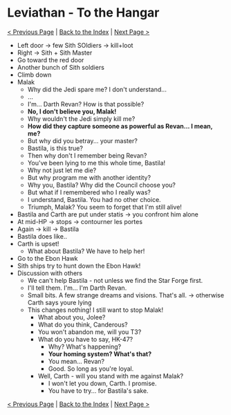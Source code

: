 # Leviathan - To the Hangar

[< Previous Page](072_Leviathan.md)
| [Back to the Index](../index.md)
| [Next Page >](074_Kashyyyk.md)


- Left door -> few Sith SOldiers -> kill+loot
- Right -> Sith + Sith Master
- Go toward the red door
- Another bunch of Sith soldiers
- Climb down
- Malak
    - Why did the Jedi spare me? I don't understand...
    - ...
    - I'm... Darth Revan? How is that possible?
    - **No, I don't believe you, Malak!**
    - Why wouldn't the Jedi simply kill me?
    - **How did they capture someone as powerful as Revan... I mean, me?**
    - But why did you betray... your master?
    - Bastila, is this true?
    - Then why don't I remember being Revan?
    - You've been lying to me this whole time, Bastila!
    - Why not just let me die?
    - But why program me with another identity?
    - Why you, Bastila? Why did the Council choose you?
    - But what if I remembered who I really was?
    - I understand, Bastila. You had no other choice.
    - Triumph, Malak? You seem to forget that I'm still alive!
- Bastila and Carth are put under statis -> you confront him alone
- At mid-HP -> stops -> contourner les portes
- Again -> kill -> Bastila
- Bastila does like..
- Carth is upset!
    - What about Bastila? We have to help her!	
- Go to the Ebon Hawk
- Sith ships try to hunt down the Ebon Hawk!
- Discussion with others
    - We can't help Bastila - not unless we find the Star Forge first.
    - I'll tell them. I'm... I'm Darth Revan.
    - Small bits. A few strange dreams and visions. That's all. -> otherwise Carth says youre lying
    - This changes nothing! I still want to stop Malak!
        - What about you, Jolee?
        - What do you think, Canderous?
        - You won't abandon me, will you T3?
        - What do you have to say, HK-47?
            - Why? What's happening?
            - **Your homing system? What's that?**
            - You mean... Revan?
            - Good. So long as you're loyal.
        - Well, Carth - will you stand with me against Malak?
            - I won't let you down, Carth. I promise.
            - You have to try... for Bastila's sake.



[< Previous Page](072_Leviathan.md)
| [Back to the Index](../index.md)
| [Next Page >](074_Kashyyyk.md)

